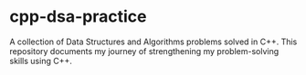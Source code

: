 # cpp-dsa-practice
A collection of Data Structures and Algorithms problems solved in C++. This repository documents my journey of strengthening my problem-solving skills using C++.
